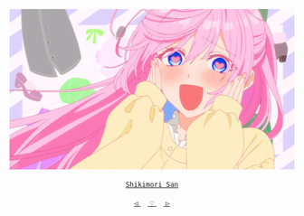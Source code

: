 
<div align="center">

 

 [![@ikx7a](https://github.com/ikx7a/Waifu/blob/main/Resources/Shikimori's.jpg)](https://github.com/ikx7a)


  <a href="https://anilist.co/character/155702/Shikimori"> `Shikimori San` </a>




<a href=""> `◁` </a>ㅤ<a href="https://github.com/ikx7a/Waifu"> `♡` </a>ㅤ<a href=""> `▷` </a>

</div>
